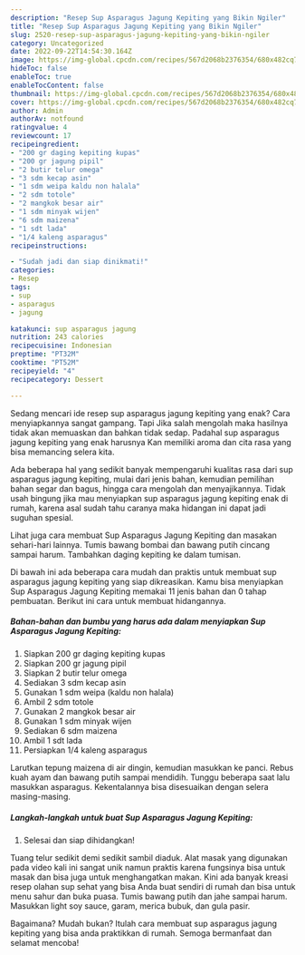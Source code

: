 ```yaml
---
description: "Resep Sup Asparagus Jagung Kepiting yang Bikin Ngiler"
title: "Resep Sup Asparagus Jagung Kepiting yang Bikin Ngiler"
slug: 2520-resep-sup-asparagus-jagung-kepiting-yang-bikin-ngiler
category: Uncategorized
date: 2022-09-22T14:54:30.164Z
image: https://img-global.cpcdn.com/recipes/567d2068b2376354/680x482cq70/sup-asparagus-jagung-kepiting-foto-resep-utama.jpg
hideToc: false
enableToc: true
enableTocContent: false
thumbnail: https://img-global.cpcdn.com/recipes/567d2068b2376354/680x482cq70/sup-asparagus-jagung-kepiting-foto-resep-utama.jpg
cover: https://img-global.cpcdn.com/recipes/567d2068b2376354/680x482cq70/sup-asparagus-jagung-kepiting-foto-resep-utama.jpg
author: Admin
authorAv: notfound
ratingvalue: 4
reviewcount: 17
recipeingredient:
- "200 gr daging kepiting kupas"
- "200 gr jagung pipil"
- "2 butir telur omega"
- "3 sdm kecap asin"
- "1 sdm weipa kaldu non halala"
- "2 sdm totole"
- "2 mangkok besar air"
- "1 sdm minyak wijen"
- "6 sdm maizena"
- "1 sdt lada"
- "1/4 kaleng asparagus"
recipeinstructions:

- "Sudah jadi dan siap dinikmati!"
categories:
- Resep
tags:
- sup
- asparagus
- jagung

katakunci: sup asparagus jagung 
nutrition: 243 calories
recipecuisine: Indonesian
preptime: "PT32M"
cooktime: "PT52M"
recipeyield: "4"
recipecategory: Dessert

---
```



Sedang mencari ide resep sup asparagus jagung kepiting yang enak? Cara menyiapkannya sangat gampang. Tapi Jika salah mengolah maka hasilnya tidak akan memuaskan dan bahkan tidak sedap. Padahal sup asparagus jagung kepiting yang enak harusnya Kan memiliki aroma dan cita rasa yang bisa memancing selera kita.


Ada beberapa hal yang sedikit banyak mempengaruhi kualitas rasa dari sup asparagus jagung kepiting, mulai dari jenis bahan, kemudian pemilihan bahan segar dan bagus, hingga cara mengolah dan menyajikannya. Tidak usah bingung jika mau menyiapkan sup asparagus jagung kepiting enak di rumah, karena asal sudah tahu caranya maka hidangan ini dapat jadi suguhan spesial.

Lihat juga cara membuat Sup Asparagus Jagung Kepiting dan masakan sehari-hari lainnya. Tumis bawang bombai dan bawang putih cincang sampai harum. Tambahkan daging kepiting ke dalam tumisan.


Di bawah ini ada beberapa cara mudah dan praktis untuk membuat sup asparagus jagung kepiting yang siap dikreasikan. Kamu bisa menyiapkan Sup Asparagus Jagung Kepiting memakai 11 jenis bahan dan 0 tahap pembuatan. Berikut ini cara untuk membuat hidangannya.

<!--inarticleads1-->

##### Bahan-bahan dan bumbu yang harus ada dalam menyiapkan Sup Asparagus Jagung Kepiting:

1. Siapkan 200 gr daging kepiting kupas
1. Siapkan 200 gr jagung pipil
1. Siapkan 2 butir telur omega
1. Sediakan 3 sdm kecap asin
1. Gunakan 1 sdm weipa (kaldu non halala)
1. Ambil 2 sdm totole
1. Gunakan 2 mangkok besar air
1. Gunakan 1 sdm minyak wijen
1. Sediakan 6 sdm maizena
1. Ambil 1 sdt lada
1. Persiapkan 1/4 kaleng asparagus


Larutkan tepung maizena di air dingin, kemudian masukkan ke panci. Rebus kuah ayam dan bawang putih sampai mendidih. Tunggu beberapa saat lalu masukkan asparagus. Kekentalannya bisa disesuaikan dengan selera masing-masing. 

<!--inarticleads2-->

##### Langkah-langkah untuk buat Sup Asparagus Jagung Kepiting:


1. Selesai dan siap dihidangkan!

Tuang telur sedikit demi sedikit sambil diaduk. Alat masak yang digunakan pada video kali ini sangat unik namun praktis karena fungsinya bisa untuk masak dan bisa juga untuk menghangatkan makan. Kini ada banyak kreasi resep olahan sup sehat yang bisa Anda buat sendiri di rumah dan bisa untuk menu sahur dan buka puasa. Tumis bawang putih dan jahe sampai harum. Masukkan light soy sauce, garam, merica bubuk, dan gula pasir. 

Bagaimana? Mudah bukan? Itulah cara membuat sup asparagus jagung kepiting yang bisa anda praktikkan di rumah. Semoga bermanfaat dan selamat mencoba!
